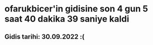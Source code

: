 # ofarukbicer'in gidisine son 4 gun 5 saat 40 dakika 39 saniye kaldi

## Gidis tarihi: 30.09.2022 :(